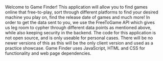 Welcome to Game Finder! This application will allow you to find games online that free-to-play, sort through different platforms to find your desired machine you play on, find the release date of games and much more!
In order to get the data sent to you, we use the FreeToGame API which gives us leg room to cypher through different data points as mentioned above, while also keeping security in the backend. The code for this application is not open source, and is only useable for personal cases. There will be no newer versions of this as this will be the only client version and used as a practice showcase. Game Finder uses JavaScript, HTML and CSS for functionality and web page dependencies.